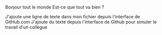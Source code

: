 Bonjour tout le monde
Est-ce que tout va bien ? 

J'ajoute une ligne de texte dans mon fichier depuis l'interface de GitHub.com
J'ajoute du texte depuis l'interface de Github pour simuler le travail d'un collègue
